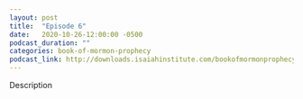 ```yaml
---
layout: post
title:  "Episode 6"
date:   2020-10-26-12:00:00 -0500
podcast_duration: ""
categories: book-of-mormon-prophecy
podcast_link: http://downloads.isaiahinstitute.com/bookofmormonprophecypodcast/Episode_06_v1.mp3
---
```

Description
